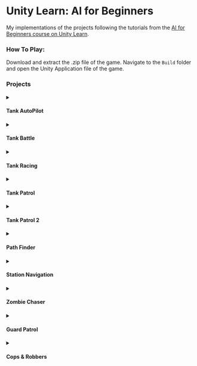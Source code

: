 # Unity Learn: AI for Beginners

My implementations of the projects following the tutorials from the [AI for Beginners course on Unity Learn](https://learn.unity.com/course/artificial-intelligence-for-beginners).

### How To Play: 

Download and extract the .zip file of the game. Navigate to the `Build` folder and open the Unity Application file of the game.

### Projects

<details>
 <summary><h4>Tank AutoPilot<h4></summary>
 
 Toggle an AutoPilot function to move a tank towards the fuel canister
   * Use `T` to toggle autopilot mode
   * Use `WASD` or Arrow Keys to move tank around world
</details>

<details>
 <summary><h4>Tank Battle<h4></summary>
 
 Move a red tank around a world while a green tank calculates trajectories and fires shells at you.
  * Use `WASD` or Arrow Keys to move red tank around the world
  
</details>
  
<details>
 <summary><h4>Tank Racing<h4></summary>  
 
Tanks race around a circuit using a waypoint system

</details>

<details>
 <summary><h4>Tank Patrol<h4></summary>
 
Click buttons to send the tank to the area. Uses a waypoint system with graphs and the A* algorithm to find the shortest path
from start to destination waypoint.

</details>

<details>
 <summary><h4>Tank Patrol 2<h4></summary>
 
Click buttons to send the tank to the area. Uses a waypoint system and NavMesh to travel between locations.

</details>

<details>
 <summary><h4>Path Finder<h4></summary>

Uses the A* algorithm to traverse a maze from a start to goal position
  * Press `P` to clean and generate new start and goal positions on the map
  * Press `C` to perform one step of the A* algorithm
  * Press `M` when the goal is reached to view the path taken

</details>

<details>
 <summary><h4>Station Navigation<h4></summary>
 
Click anywhere in view to set a destination for red and blue agents to go to. The agents use a NavMesh system to go to the point.

</details>

<details>
 <summary><h4>Zombie Chaser<h4></summary>

Run as a zombie chases you throughout a warehouse. Uses a NavMesh system with off-mesh links to cross mesh gaps and drops.
  * Use `WASD` to move
  * Use `Space` to jump

</details>

<details>
 <summary><h4>Guard Patrol<h4></summary>
 
A guard patrols an area. If the guard can see you, he will chase and attack. If you sneak up behind him, he will run to the safe point.
  * Use `WASD` to move
  * Use `Space` to jump
  
</details>
  
<details>
 <summary><h4>Cops & Robbers<h4></summary>
  
The player is a cop chasing down a couple of robbers in the area. The robbers will wander around, hide behind obstalces, try to sneak up on the player, and evade based on the player's movement, look direction, and distance.
  * Use `WASD` to move.

  </details>
